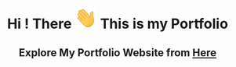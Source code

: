 <h1 align="center">Hi ! There <img src= "https://raw.githubusercontent.com/ptprashanttripathi/ptprashanttripathi/master/hi.gif" width="45px" height="45px"> This is my Portfolio</h1>

<h2 align="center">Explore My Portfolio Website from <a href="https://nayana-s.github.io/Nayana-Portfolio/">Here</a></h2>
